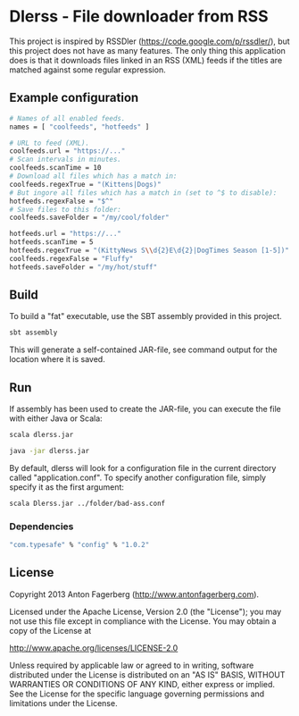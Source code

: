 # Dlerss - File downloader from RSS
This project is inspired by RSSDler (https://code.google.com/p/rssdler/), but this project does not have as many features.
The only thing this application does is that it downloads files linked in an RSS (XML) feeds if the titles are matched against some regular expression.

## Example configuration
```bash
# Names of all enabled feeds.
names = [ "coolfeeds", "hotfeeds" ]

# URL to feed (XML).
coolfeeds.url = "https://..."
# Scan intervals in minutes.
coolfeeds.scanTime = 10
# Download all files which has a match in:
coolfeeds.regexTrue = "(Kittens|Dogs)"
# But ingore all files which has a match in (set to ^$ to disable):
hotfeeds.regexFalse = "$^"
# Save files to this folder:
coolfeeds.saveFolder = "/my/cool/folder"

hotfeeds.url = "https://..."
hotfeeds.scanTime = 5
hotfeeds.regexTrue = "(KittyNews S\\d{2}E\d{2}|DogTimes Season [1-5])"
coolfeeds.regexFalse = "Fluffy"
hotfeeds.saveFolder = "/my/hot/stuff"
```

## Build
To build a "fat" executable, use the SBT assembly provided in this project.

```bash
sbt assembly
```

This will generate a self-contained JAR-file, see command output for the location where it is saved.

## Run
If assembly has been used to create the JAR-file, you can execute the file with either Java or Scala:
```bash
scala dlerss.jar
```

```bash
java -jar dlerss.jar
```

By default, dlerss will look for a configuration file in the current directory called "application.conf". To specify another configuration file, simply specify it as the first argument:
```bash
scala Dlerss.jar ../folder/bad-ass.conf
```

### Dependencies
```bash
"com.typesafe" % "config" % "1.0.2"
```

## License
Copyright 2013 Anton Fagerberg (http://www.antonfagerberg.com).

Licensed under the Apache License, Version 2.0 (the "License"); you may not use this file except in compliance with the License. You may obtain a copy of the License at

http://www.apache.org/licenses/LICENSE-2.0

Unless required by applicable law or agreed to in writing, software distributed under the License is distributed on an "AS IS" BASIS, WITHOUT WARRANTIES OR CONDITIONS OF ANY KIND, either express or implied. See the License for the specific language governing permissions and limitations under the License.